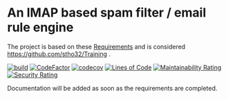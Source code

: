 # An IMAP based spam filter / email rule engine

The project is based on these [Requirements](Documentation/Requirements.md) and is considered https://github.com/stho32/Training .

[![build](https://github.com/stho32/CH021-Console-Linux-CSharp-001/actions/workflows/dotnet.yml/badge.svg)](https://github.com/stho32/CH021-Console-Linux-CSharp-001/actions/workflows/dotnet.yml) [![CodeFactor](https://www.codefactor.io/repository/github/stho32/p021-console-linux-csharp-001/badge)](https://www.codefactor.io/repository/github/stho32/p021-console-linux-csharp-001) [![codecov](https://codecov.io/gh/stho32/P021-Console-Linux-CSharp-001/branch/main/graph/badge.svg?token=JUOXZSCV33)](https://codecov.io/gh/stho32/P021-Console-Linux-CSharp-001) [![Lines of Code](https://sonarcloud.io/api/project_badges/measure?project=stho32_P021-Console-Linux-CSharp-001&metric=ncloc)](https://sonarcloud.io/summary/new_code?id=stho32_P021-Console-Linux-CSharp-001)
 [![Maintainability Rating](https://sonarcloud.io/api/project_badges/measure?project=stho32_P021-Console-Linux-CSharp-001&metric=sqale_rating)](https://sonarcloud.io/summary/new_code?id=stho32_P021-Console-Linux-CSharp-001) [![Security Rating](https://sonarcloud.io/api/project_badges/measure?project=stho32_P021-Console-Linux-CSharp-001&metric=security_rating)](https://sonarcloud.io/summary/new_code?id=stho32_P021-Console-Linux-CSharp-001)
 
Documentation will be added as soon as the requirements are completed.




